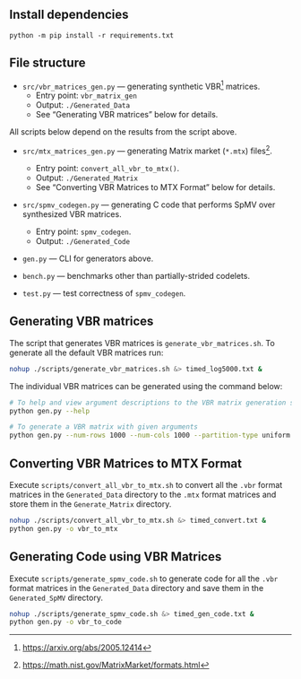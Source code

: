 ## Install dependencies

```
python -m pip install -r requirements.txt
```

## File structure

* `src/vbr_matrices_gen.py` — generating synthetic VBR[^1] matrices.
  - Entry point: `vbr_matrix_gen`
  - Output: `./Generated_Data`
  - See “Generating VBR matrices” below for details.

All scripts below depend on the results from the script above.

* `src/mtx_matrices_gen.py` — generating Matrix market (`*.mtx`) files[^2].
  - Entry point: `convert_all_vbr_to_mtx()`.
  - Output: `./Generated_Matrix`
  - See “Converting VBR Matrices to MTX Format” below for details.

* `src/spmv_codegen.py` — generating C code that performs SpMV over synthesized VBR matrices.
  - Entry point: `spmv_codegen`.
  - Output: `./Generated_Code`

* `gen.py` — CLI for generators above.

* `bench.py` — benchmarks other than partially-strided codelets.

* `test.py` — test correctness of `spmv_codegen`.

[^1]: https://arxiv.org/abs/2005.12414
[^2]: https://math.nist.gov/MatrixMarket/formats.html

## Generating VBR matrices

The script that generates VBR matrices is `generate_vbr_matrices.sh`. To generate all the default VBR matrices run:

```bash
nohup ./scripts/generate_vbr_matrices.sh &> timed_log5000.txt &
```

The individual VBR matrices can be generated using the command below:
```bash
# To help and view argument descriptions to the VBR matrix generation script
python gen.py --help

# To generate a VBR matrix with given arguments
python gen.py --num-rows 1000 --num-cols 1000 --partition-type uniform --row-split 50 --col-split 50 --percentage-of-blocks 20 --percentage-of-zeros 50
```

## Converting VBR Matrices to MTX Format

Execute `scripts/convert_all_vbr_to_mtx.sh` to convert all the `.vbr` format matrices in the `Generated_Data` directory to the `.mtx` format matrices and store them in the `Generate_Matrix` directory.

```bash
nohup ./scripts/convert_all_vbr_to_mtx.sh &> timed_convert.txt &
python gen.py -o vbr_to_mtx
```

## Generating Code using VBR Matrices

Execute `scripts/generate_spmv_code.sh` to generate code for all the `.vbr` format matrices in the `Generated_Data` directory and save them in the `Generated_SpMV` directory.

```bash
nohup ./scripts/generate_spmv_code.sh &> timed_gen_code.txt &
python gen.py -o vbr_to_code
```
